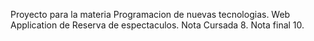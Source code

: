 Proyecto para la materia Programacion de nuevas tecnologias. Web Application de Reserva de espectaculos. Nota Cursada 8. Nota final 10. 
